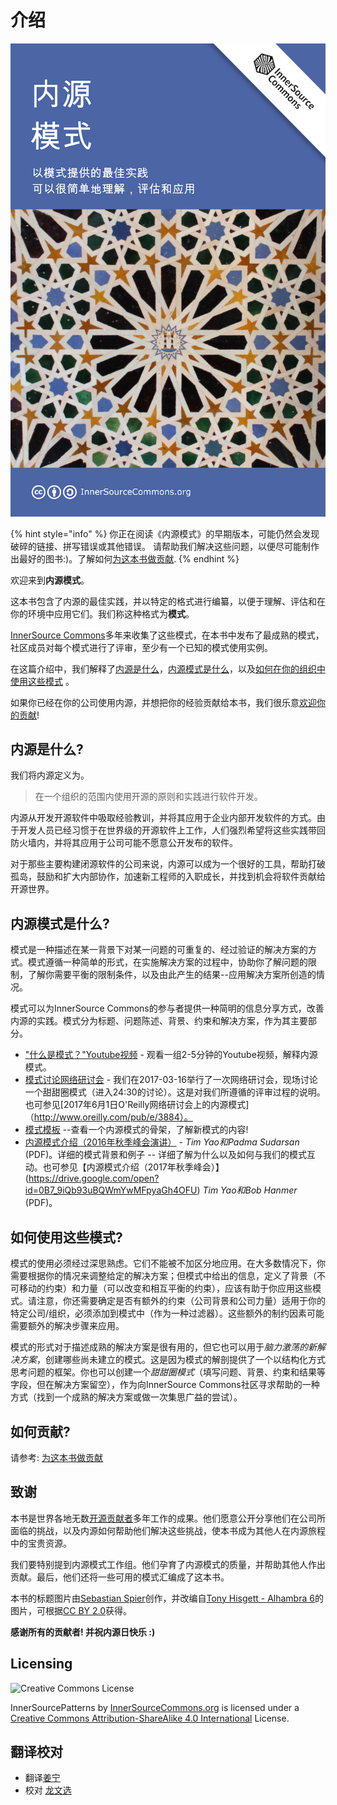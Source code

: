 # 介绍

![内源模式](innersource-patterns-book-cover.jpg)

{% hint style="info" %}
你正在阅读《内源模式》的早期版本，可能仍然会发现破碎的链接、拼写错误或其他错误。
请帮助我们解决这些问题，以便尽可能制作出最好的图书:)。了解如何[为这本书做贡献](contribute.md).
{% endhint %}

欢迎来到**内源模式**。

这本书包含了内源的最佳实践，并以特定的格式进行编纂，以便于理解、评估和在你的环境中应用它们。我们称这种格式为**模式**。

[InnerSource Commons](http://innersourcecommons.org)多年来收集了这些模式，在本书中发布了最成熟的模式，社区成员对每个模式进行了评审，至少有一个已知的模式使用实例。

在这篇介绍中，我们解释了[内源是什么](#内源是什么)，[内源模式是什么](#内源模式是什么)，以及[如何在你的组织中使用这些模式](#如何使用这些模式) 。

如果你已经在你的公司使用内源，并想把你的经验贡献给本书，我们很乐意[欢迎你的贡献](contribution.md)!

## 内源是什么?

我们将内源定义为。

> 在一个组织的范围内使用开源的原则和实践进行软件开发。

内源从开发开源软件中吸取经验教训，并将其应用于企业内部开发软件的方式。由于开发人员已经习惯于在世界级的开源软件上工作，人们强烈希望将这些实践带回防火墙内，并将其应用于公司可能不愿意公开发布的软件。

对于那些主要构建闭源软件的公司来说，内源可以成为一个很好的工具，帮助打破孤岛，鼓励和扩大内部协作，加速新工程师的入职成长，并找到机会将软件贡献给开源世界。

## 内源模式是什么?

模式是一种描述在某一背景下对某一问题的可重复的、经过验证的解决方案的方式。模式遵循一种简单的形式，在实施解决方案的过程中，协助你了解问题的限制，了解你需要平衡的限制条件，以及由此产生的结果--应用解决方案所创造的情况。

模式可以为InnerSource Commons的参与者提供一种简明的信息分享方式，改善内源的实践。模式分为标题、问题陈述、背景、约束和解决方案，作为其主要部分。

* ["什么是模式？"Youtube视频](http://bit.ly/innersource_patterns_videos) - 观看一组2-5分钟的Youtube视频，解释内源模式。
* [模式讨论网络研讨会](https://youtu.be/i-0IVhfRVFU) - 我们在2017-03-16举行了一次网络研讨会，现场讨论一个甜甜圈模式（进入24:30的讨论）。这是对我们所遵循的评审过程的说明。也可参见[2017年6月1日O'Reilly网络研讨会上的内源模式]（http://www.oreilly.com/pub/e/3884）。
* [模式模板](././meta/pattern-template.md) --查看一个内源模式的骨架，了解新模式的内容!
* [内源模式介绍（2016年秋季峰会演讲）](https://drive.google.com/open?id=0B7_9iQb93uBQbnlkdHNuUGhpTXc) - *Tim Yao和Padma Sudarsan* (PDF)。详细的模式背景和例子 -- 详细了解为什么以及如何与我们的模式互动。也可参见【内源模式介绍（2017年秋季峰会）】(https://drive.google.com/open?id=0B7_9iQb93uBQWmYwMFpyaGh4OFU) *Tim Yao和Bob Hanmer* (PDF)。

## 如何使用这些模式?

模式的使用必须经过深思熟虑。它们不能被不加区分地应用。在大多数情况下，你需要根据你的情况来调整给定的解决方案；但模式中给出的信息，定义了背景（不可移动的约束）和力量（可以改变和相互平衡的约束），应该有助于你应用这些模式。请注意，你还需要确定是否有额外的约束（公司背景和公司力量）适用于你的特定公司/组织，必须添加到模式中（作为一种过滤器）。这些额外的制约因素可能需要额外的解决步骤来应用。

模式的形式对于描述成熟的解决方案是很有用的，但它也可以用于*脑力激荡的新解决方案*，创建哪些尚未建立的模式。这是因为模式的解剖提供了一个以结构化方式思考问题的框架。你也可以创建一个*甜甜圈模式*（填写问题、背景、约束和结果等字段，但在解决方案留空），作为向InnerSource Commons社区寻求帮助的一种方式（找到一个成熟的解决方案或做一次集思广益的尝试）。

## 如何贡献?

请参考: [为这本书做贡献](./contribute.md)

## 致谢

本书是世界各地无数[开源贡献者](https://github.com/InnerSourceCommons/InnerSourcePatterns/graphs/contributors)多年工作的成果。他们愿意公开分享他们在公司所面临的挑战，以及内源如何帮助他们解决这些挑战，使本书成为其他人在内源旅程中的宝贵资源。

我们要特别提到内源模式工作组。他们孕育了内源模式的质量，并帮助其他人作出贡献。最后，他们还将一些可用的模式汇编成了这本书。

本书的标题图片由[Sebastian Spier](https://spier.hu)创作，并改编自[Tony Hisgett - Alhambra 6](https://www.flickr.com/photos/hisgett/29345405788/)的图片，可根据[CC BY 2.0](https://creativecommons.org/licenses/by/2.0/)获得。

 **感谢所有的贡献者! 并祝内源日快乐 :)**

## Licensing

![Creative Commons License](https://i.creativecommons.org/l/by-sa/4.0/88x31.png)

InnerSourcePatterns by [InnerSourceCommons.org](http://innersourcecommons.org) is licensed under a [Creative Commons Attribution-ShareAlike 4.0 International](http://creativecommons.org/licenses/by-sa/4.0/) License.

## 翻译校对

* 翻译[姜宁](https://github.com/willemjiang)
* 校对 [龙文选](https://github.com/hncslwx)
